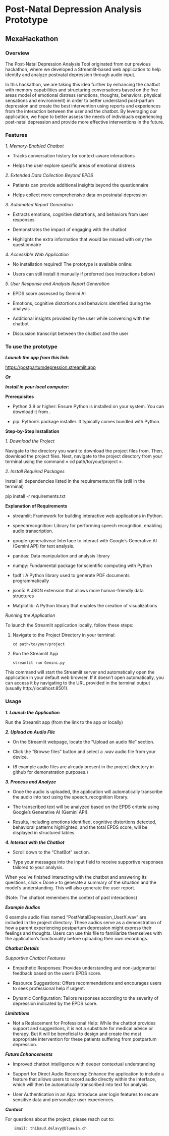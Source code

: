 # Post-Natal Depression Analysis Prototype

## MexaHackathon

### Overview

The Post-Natal Depression Analysis Tool originated from our previous hackathon, where we developed a Streamlit-based web application to help identify and analyze postnatal depression through audio input. 

In this hackathon, we are taking this idea further by enhancing the chatbot with memory capabilities and structuring conversations based on the five areas model of emotional distress (emotions, thoughts, behaviors, physical sensations and environment) in order to better understand post-partum depression and create the best intervention using reports and experiences from the interaction between the user and the chatbot. By leveraging our application, we hope to better assess the needs of individuals experiencing post-natal depression and provide more effective interventions in the future.

### Features

*1. Memory-Enabled Chatbot*

- Tracks conversation history for context-aware interactions

- Helps the user explore specific areas of emotional distress

*2. Extended Data Collection Beyond EPDS*

- Patients can provide additional insights beyond the questionnaire

- Helps collect more comprehensive data on postnatal depression

*3. Automated Report Generation*

- Extracts emotions, cognitive distortions, and behaviors from user responses

- Demonstrates the impact of engaging with the chatbot

- Highlights the extra information that would be missed with only the questionnaire

*4. Accessible Web Application*

- No installation required! The prototype is available online: 

- Users can still install it manually if preferred (see instructions below)

*5. User Response and Analysis Report Generation*

- EPDS score assessed by Gemini AI

- Emotions, cognitive distortions and behaviors identified during the analysis

- Additional insights provided by the user while conversing with the chatbot

- Discussion transcript between the chatbot and the user


### To use the prototype

***Launch the app from this link:***

https://postpartumdepression.streamlit.app

***Or***

***Install in your local computer:***

**Prerequisites**

- Python 3.9 or higher: Ensure Python is installed on your system. You can download it from .

- pip: Python’s package installer. It typically comes bundled with Python.

**Step-by-Step Installation**


*1.	Download the Project*

Navigate to the directory you want to download the project files from. Then, download the project files. Next, navigate to the project directory from your terminal using the command « cd path/to/your/project ».


*2.	Install Required Packages*

Install all dependencies listed in the requirements.txt file (still in the terminal)

pip install -r requirements.txt


**Explanation of Requirements**

- streamlit: Framework for building interactive web applications in Python.

- speechrecognition: Library for performing speech recognition, enabling audio transcription.

- google-generativeai: Interface to interact with Google’s Generative AI (Gemini API) for text analysis.

- pandas: Data manipulation and analysis library

- numpy: Fundamental package for scientific computing with Python

- fpdf : A Python library used to generate PDF documents programmatically

- json5: A JSON extension that allows more human-friendly data structures

- Matplotlib: A Python library that enables the creation of visualizations
  

*Running the Application*

To launch the Streamlit application locally, follow these steps:

1.	Navigate to the Project Directory in your terminal:

		cd path/to/your/project

2.	Run the Streamlit App

		streamlit run Gemini.py

This command will start the Streamlit server and automatically open the application in your default web browser. If it doesn’t open automatically, you can access it by navigating to the URL provided in the terminal output (usually http://localhost:8501).

### Usage

***1. Launch the Application***

Run the Streamlit app (from the link to the app or locally)

***2. Upload an Audio File***

- On the Streamlit webpage, locate the “Upload an audio file” section.

- Click the “Browse files” button and select a .wav audio file from your device.

- (6 example audio files are already present in the project directory in github for demonstration purposes.)

***3. Process and Analyze***

- Once the audio is uploaded, the application will automatically transcribe the audio into text using the speech_recognition library.

- The transcribed text will be analyzed based on the EPDS criteria using Google’s Generative AI (Gemini API).

- Results, including emotions identified, cognitive distortions detected, behavioral patterns highlighted, and the total EPDS score, will be displayed in structured tables.

***4. Interact with the Chatbot***

- Scroll down to the “ChatBot” section.

- Type your messages into the input field to receive supportive responses tailored to your analysis.

When you’ve finished interacting with the chatbot and answering its questions, click « Done » to generate a summary of the situation and the model’s understanding. This will also generate the user report.

(Note: The chatbot remembers the context of past interactions)

***Example Audios***

6 example audio files named “PostNatalDepression_UserX.wav” are included in the project directory. These audios serve as a demonstration of how a parent experiencing postpartum depression might express their feelings and thoughts. Users can use this file to familiarize themselves with the application’s functionality before uploading their own recordings.

***Chatbot Details***

*Supportive Chatbot Features*

- Empathetic Responses: Provides understanding and non-judgmental feedback based on the user’s EPDS score.

- Resource Suggestions: Offers recommendations and encourages users to seek professional help if urgent.

- Dynamic Configuration: Tailors responses according to the severity of depression indicated by the EPDS score.
  

***Limitations***

- Not a Replacement for Professional Help: While the chatbot provides support and suggestions, it is not a substitute for medical advice or therapy. But it will be beneficial to design and create the most appropriate intervention for these patients suffering from postpartum depression.

***Future Enhancements***

- Improved chatbot intelligence with deeper contextual understanding

- Support for Direct Audio Recording: Enhance the application to include a feature that allows users to record audio directly within the interface, which will then be automatically transcribed into text for analysis.

- User Authentication in an App: Introduce user login features to secure sensitive data and personalize user experiences.

***Contact***

For questions about the project, please reach out to:

		Email: thibaud.delavy@bluewin.ch

